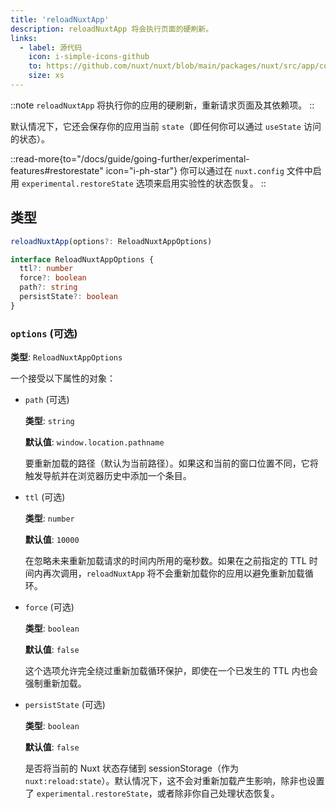 ```yaml
---
title: 'reloadNuxtApp'
description: reloadNuxtApp 将会执行页面的硬刷新。
links:
  - label: 源代码
    icon: i-simple-icons-github
    to: https://github.com/nuxt/nuxt/blob/main/packages/nuxt/src/app/composables/chunk.ts
    size: xs
---
```


::note
`reloadNuxtApp` 将执行你的应用的硬刷新，重新请求页面及其依赖项。
::

默认情况下，它还会保存你的应用当前 `state`（即任何你可以通过 `useState` 访问的状态）。

::read-more{to="/docs/guide/going-further/experimental-features#restorestate" icon="i-ph-star"}
你可以通过在 `nuxt.config` 文件中启用 `experimental.restoreState` 选项来启用实验性的状态恢复。
::

## 类型

```ts
reloadNuxtApp(options?: ReloadNuxtAppOptions)

interface ReloadNuxtAppOptions {
  ttl?: number
  force?: boolean
  path?: string
  persistState?: boolean
}
```

### `options` (可选)

**类型**: `ReloadNuxtAppOptions`

一个接受以下属性的对象：

- `path` (可选)

  **类型**: `string`

  **默认值**: `window.location.pathname`

  要重新加载的路径（默认为当前路径）。如果这和当前的窗口位置不同，它将触发导航并在浏览器历史中添加一个条目。

- `ttl` (可选)

  **类型**: `number`

  **默认值**: `10000`

  在忽略未来重新加载请求的时间内所用的毫秒数。如果在之前指定的 TTL 时间内再次调用，`reloadNuxtApp` 将不会重新加载你的应用以避免重新加载循环。

- `force` (可选)

  **类型**: `boolean`

  **默认值**: `false`

  这个选项允许完全绕过重新加载循环保护，即使在一个已发生的 TTL 内也会强制重新加载。

- `persistState` (可选)

  **类型**: `boolean`

  **默认值**: `false`

  是否将当前的 Nuxt 状态存储到 sessionStorage（作为 `nuxt:reload:state`）。默认情况下，这不会对重新加载产生影响，除非也设置了 `experimental.restoreState`，或者除非你自己处理状态恢复。
